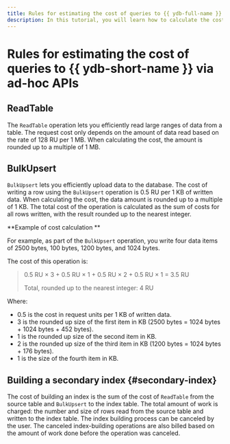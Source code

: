 ```yaml
---
title: Rules for estimating the cost of queries to {{ ydb-full-name }} via ad-hoc APIs
description: In this tutorial, you will learn how to calculate the cost of queries to {{ ydb-short-name }} via ad-hoc APIs.
---
```


# Rules for estimating the cost of queries to {{ ydb-short-name }} via ad-hoc APIs



## ReadTable

The `ReadTable` operation lets you efficiently read large ranges of data from a table. The request cost only depends on the amount of data read based on the rate of 128 RU per 1 MB. When calculating the cost, the amount is rounded up to a multiple of 1 MB.

## BulkUpsert

`BulkUpsert` lets you efficiently upload data to the database. The cost of writing a row using the `BulkUpsert` operation is 0.5 RU per 1 KB of written data. When calculating the cost, the data amount is rounded up to a multiple of 1 KB. The total cost of the operation is calculated as the sum of costs for all rows written, with the result rounded up to the nearest integer.

**Example of cost calculation **

For example, as part of the `BulkUpsert` operation, you write four data items of 2500 bytes, 100 bytes, 1200 bytes, and 1024 bytes.

The cost of this operation is:
> 0.5 RU × 3 + 0.5 RU × 1 + 0.5 RU × 2 + 0.5 RU × 1 = 3.5 RU
>
> Total, rounded up to the nearest integer: 4 RU

Where:
* 0.5 is the cost in request units per 1 KB of written data.
* 3 is the rounded up size of the first item in KB (2500 bytes = 1024 bytes + 1024 bytes + 452 bytes).
* 1 is the rounded up size of the second item in KB.
* 2 is the rounded up size of the third item in KB (1200 bytes = 1024 bytes + 176 bytes).
* 1 is the size of the fourth item in KB.

## Building a secondary index {#secondary-index}

The cost of building an index is the sum of the cost of `ReadTable` from the source table and `BulkUpsert` to the index table. The total amount of work is charged: the number and size of rows read from the source table and written to the index table. The index building process can be canceled by the user. The canceled index-building operations are also billed based on the amount of work done before the operation was canceled.
